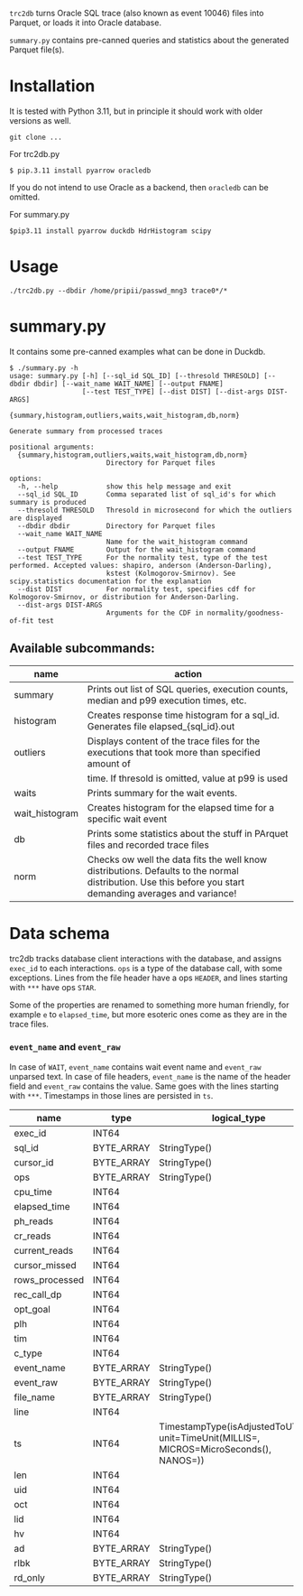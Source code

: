 `trc2db` turns Oracle SQL trace (also known as event 10046) files into Parquet, or loads it into Oracle database.

 `summary.py` contains pre-canned queries and statistics about the generated Parquet file(s).

# Installation

It is tested with Python 3.11, but in principle it should work with older versions as well.

```
git clone ...
```

For trc2db.py
```
$ pip.3.11 install pyarrow oracledb
```

If you do not intend to use Oracle as a backend, then `oracledb` can be omitted.

For summary.py
```
$pip3.11 install pyarrow duckdb HdrHistogram scipy
```

# Usage

```
./trc2db.py --dbdir /home/pripii/passwd_mng3 trace0*/*
```
# summary.py

It contains some pre-canned examples what can be done in Duckdb.

```
$ ./summary.py -h
usage: summary.py [-h] [--sql_id SQL_ID] [--thresold THRESOLD] [--dbdir dbdir] [--wait_name WAIT_NAME] [--output FNAME]
                  [--test TEST_TYPE] [--dist DIST] [--dist-args DIST-ARGS]
                  {summary,histogram,outliers,waits,wait_histogram,db,norm}

Generate summary from processed traces

positional arguments:
  {summary,histogram,outliers,waits,wait_histogram,db,norm}
                        Directory for Parquet files

options:
  -h, --help            show this help message and exit
  --sql_id SQL_ID       Comma separated list of sql_id's for which summary is produced
  --thresold THRESOLD   Thresold in microsecond for which the outliers are displayed
  --dbdir dbdir         Directory for Parquet files
  --wait_name WAIT_NAME
                        Name for the wait_histogram command
  --output FNAME        Output for the wait_histogram command
  --test TEST_TYPE      For the normality test, type of the test performed. Accepted values: shapiro, anderson (Anderson-Darling),
                        kstest (Kolmogorov-Smirnov). See scipy.statistics documentation for the explanation
  --dist DIST           For normality test, specifies cdf for Kolmogorov-Smirnov, or distribution for Anderson-Darling.
  --dist-args DIST-ARGS
                        Arguments for the CDF in normality/goodness-of-fit test

```

## Available subcommands:

|   name        |   action                                                                                      |
|---------------|-----------------------------------------------------------------------------------------------|
| summary       | Prints out list of SQL queries, execution counts, median and p99 execution times, etc.        |
| histogram     | Creates response time histogram for a sql_id. Generates file elapsed_{sql_id}.out             |
| outliers      | Displays content of the trace files for the executions that took more than specified amount of|
|               | time. If thresold is omitted, value at p99 is used                                            |
| waits         | Prints summary for the wait events.                                                           |
| wait_histogram| Creates histogram for the elapsed time for a specific wait event                              |
| db            | Prints some statistics about the stuff in PArquet files and recorded trace files              |
| norm          | Checks ow well the data fits the well know distributions. Defaults to the normal distribution. Use this before you start demanding averages and variance!|



# Data schema

trc2db tracks database client interactions with the database, and assigns `exec_id` to each interactions. `ops` is a type of
the database call, with some exceptions. Lines from the file header have a ops `HEADER`, and lines starting with `***` have ops
`STAR`. 

Some of the properties are renamed to something more human friendly, for example `e` to `elapsed_time`, but more esoteric
ones come as they are in the trace files.

### `event_name` and `event_raw`

In case of `WAIT`, `event_name` contains wait event name and `event_raw` unparsed text. In case of file headers, `event_name`
is the name of the header field and `event_raw` contains the value. Same goes with the lines starting with `***`. Timestamps
in those lines are persisted in `ts`.  

|      name      |    type    |                                            logical_type                                             |
|----------------|------------|-----------------------------------------------------------------------------------------------------|
| exec_id        | INT64      |                                                                                                     |
| sql_id         | BYTE_ARRAY | StringType()                                                                                        |
| cursor_id      | BYTE_ARRAY | StringType()                                                                                        |
| ops            | BYTE_ARRAY | StringType()                                                                                        |
| cpu_time       | INT64      |                                                                                                     |
| elapsed_time   | INT64      |                                                                                                     |
| ph_reads       | INT64      |                                                                                                     |
| cr_reads       | INT64      |                                                                                                     |
| current_reads  | INT64      |                                                                                                     |
| cursor_missed  | INT64      |                                                                                                     |
| rows_processed | INT64      |                                                                                                     |
| rec_call_dp    | INT64      |                                                                                                     |
| opt_goal       | INT64      |                                                                                                     |
| plh            | INT64      |                                                                                                     |
| tim            | INT64      |                                                                                                     |
| c_type         | INT64      |                                                                                                     |
| event_name     | BYTE_ARRAY | StringType()                                                                                        |
| event_raw      | BYTE_ARRAY | StringType()                                                                                        |
| file_name      | BYTE_ARRAY | StringType()                                                                                        |
| line           | INT64      |                                                                                                     |
| ts             | INT64      | TimestampType(isAdjustedToUTC=0, unit=TimeUnit(MILLIS=<null>, MICROS=MicroSeconds(), NANOS=<null>)) |
| len            | INT64      |                                                                                                     |
| uid            | INT64      |                                                                                                     |
| oct            | INT64      |                                                                                                     |
| lid            | INT64      |                                                                                                     |
| hv             | INT64      |                                                                                                     |
| ad             | BYTE_ARRAY | StringType()                                                                                        |
| rlbk           | BYTE_ARRAY | StringType()                                                                                        |
| rd_only        | BYTE_ARRAY | StringType()                                                                                        |

